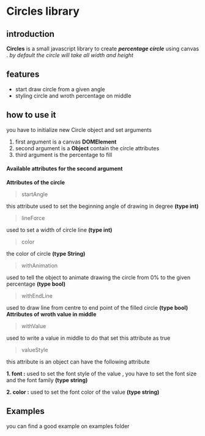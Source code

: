 Circles library
===============

introduction
------------
**Circles** is a small javascript library to create **_percentage circle_** using canvas .
*by default the circle will take all width and height*

features
--------
* start draw circle from a given angle
* styling circle and wroth percentage on middle

how to use it
-------------
you have to initialize new Circle object and set arguments
1. first argument is a canvas **DOMElement**
2. second argument is a **Object** contain the circle attributes
3. third argument is the percentage to fill

#### Available attributes for the second argument
**Attributes of the circle**
> startAngle

this attribute used to set the beginning angle of drawing in degree **(type int)**
> lineForce

used to set a width of circle line **(type int)**
> color

the color of circle **(type String)**
> withAnimation

used to tell the object to animate drawing the circle from 0% to the given percentage **(type bool)**
> withEndLine

used to draw line from centre to end point of the filled circle **(type bool)**
**Attributes of wroth value in middle**

>withValue

used to write a value in middle to do that set this attribute as true

>valueStyle

this attribute is an object can have the following attribute

**1. font :**
used to set the font style of the value , you have to set the font size and the font family **(type string)**

**2. color :**
used to set the font color of the value **(type string)**

Examples
--------
you can find a good example on examples folder
